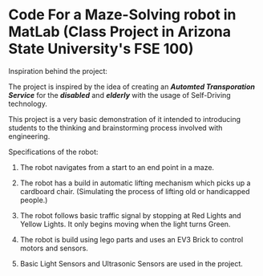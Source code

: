 # Code For a Maze-Solving robot in MatLab (Class Project in Arizona State University's FSE 100)

Inspiration behind the project:

The project is inspired by the idea of creating an ***Automted Transporation Service*** for the ***disabled*** and ***elderly*** with the usage of Self-Driving 
technology.

This project is a very basic demonstration of it intended to introducing students to the thinking and brainstorming process involved with engineering.

Specifications of the robot:

1. The robot navigates from a start to an end point in a maze.

2. The robot has a build in automatic lifting mechanism which picks up a cardboard chair. (Simulating the process of lifting old or handicapped people.)

3. The robot follows basic traffic signal by stopping at Red Lights and Yellow Lights. It only begins moving when the light turns Green.

4. The robot is build using lego parts and uses an EV3 Brick to control motors and sensors.

5. Basic Light Sensors and Ultrasonic Sensors are used in the project.
